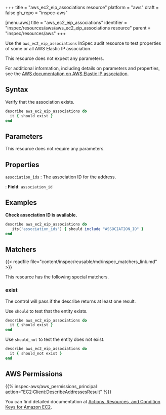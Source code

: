 +++
title = "aws_ec2_eip_associations resource"
platform = "aws"
draft = false
gh_repo = "inspec-aws"

[menu.aws]
title = "aws_ec2_eip_associations"
identifier = "inspec/resources/aws/aws_ec2_eip_associations resource"
parent = "inspec/resources/aws"
+++

Use the `aws_ec2_eip_associations` InSpec audit resource to test properties of some or all AWS Elastic IP association.

This resource does not expect any parameters.

For additional information, including details on parameters and properties, see the [AWS documentation on AWS Elastic IP association](https://docs.aws.amazon.com/AWSCloudFormation/latest/UserGuide/aws-properties-ec2-eip-association.html).

## Syntax

Verify that the association exists.

```ruby
describe aws_ec2_eip_associations do
  it { should exist }
end
```

## Parameters

This resource does not require any parameters.

## Properties

`association_ids`
: The association ID for the address.

: **Field**: `association_id`

## Examples

**Check association ID is available.**

```ruby
describe aws_ec2_eip_associations do
   its('association_ids') { should include "ASSOCIATION_ID" }
end
```

## Matchers

{{< readfile file="content/inspec/reusable/md/inspec_matchers_link.md" >}}

This resource has the following special matchers.

### exist

The control will pass if the describe returns at least one result.

Use `should` to test that the entity exists.

```ruby
describe aws_ec2_eip_associations do
  it { should exist }
end
```

Use `should_not` to test the entity does not exist.

```ruby
describe aws_ec2_eip_associations do
  it { should_not exist }
end
```

## AWS Permissions

{{% inspec-aws/aws_permissions_principal action="EC2:Client:DescribeAddressesResult" %}}

You can find detailed documentation at [Actions, Resources, and Condition Keys for Amazon EC2](https://docs.aws.amazon.com/IAM/latest/UserGuide/list_amazonec2.html).
